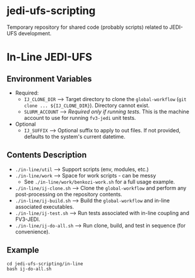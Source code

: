 # jedi-ufs-scripting
Temporary repository for shared code (probably scripts) related to JEDI-UFS development.

# In-Line JEDI-UFS

## Environment Variables

* Required:
  * `IJ_CLONE_DIR` --> Target directory to clone the `global-workflow` (`git clone ... ${IJ_CLONE_DIR}`). Directory cannot exist.
  * `SLURM_ACCOUNT` --> _Required only if running tests._ This is the machine account to use for running `fv3-jedi` unit tests.
* Optional
  * `IJ_SUFFIX` --> Optional suffix to apply to out files. If not provided, defaults to the system's current datetime.

## Contents Description

* `./in-line/util` --> Support scripts (env, modules, etc.)
* `./in-line/work` --> Space for work scripts - can be messy
  * See `./in-line/work/benkozi-work.sh` for a full usage example.
* `./in-line/ij-clone.sh` --> Clone the `global-workflow` and perform any post-processing on the repository contents.
* `./in-line/ij-build.sh` --> Build the `global-workflow` and in-line associated executables.
* `./in-line/ij-test.sh` --> Run tests associated with in-line coupling and FV3-JEDI.
* `./in-line/ij-do-all.sh` --> Run clone, build, and test in sequence (for convenience).

## Example

```shell
cd jedi-ufs-scripting/in-line
bash ij-do-all.sh
```